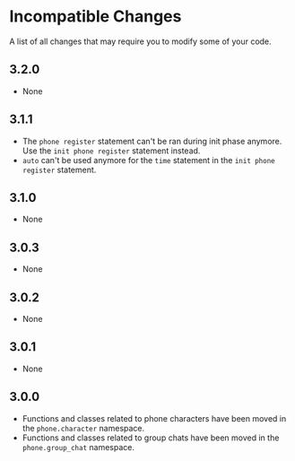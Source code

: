 # Incompatible Changes

A list of all changes that may require you to modify some of your code.

## 3.2.0
- None

## 3.1.1
- The `phone register` statement can't be ran during init phase anymore. Use the `init phone register` statement instead.
- `auto` can't be used anymore for the `time` statement in the `init phone register` statement.

## 3.1.0
- None

## 3.0.3
- None

## 3.0.2
- None

## 3.0.1
- None

## 3.0.0
- Functions and classes related to phone characters have been moved in the `phone.character` namespace.
- Functions and classes related to group chats have been moved in the `phone.group_chat` namespace.